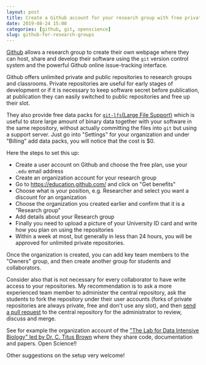 ```yaml
---
layout: post
title: Create a Github account for your research group with free private repositories
date: 2019-08-24 15:00
categories: [github, git, openscience]
slug: github-for-research-groups
---
```


[Github](https://github.com/) allows a research group to create their own webpage where they can host, share and develop their software using the `git` version control system and the powerful Github online issue-tracking interface.

Github offers unlimited private and public repositories to research groups and classrooms.
Private repositories are useful for early stages of development or if it is necessary to keep software secret before publication, at publication they can easily switched to public repositories and free up their slot.

They also provide free data packs for [`git-lfs`(Large File Support)](https://git-lfs.github.com/) which is useful to store large amount of binary data together with your software in the same repository, without actually committing the files into `git` but using a support server. Just go into "Settings" for your organization and under "Billing" add data packs, you will notice that the cost is $0.

Here the steps to set this up:

* Create a user account on Github and choose the free plan, use your `.edu` email address
* Create an organization account for your research group
* Go to <https://education.github.com/> and click on "Get benefits"
* Choose what is your position, e.g. Researcher and select you want a discount for an organization
* Choose the organization you created earlier and confirm that it is a "Research group"
* Add details about your Research group
* Finally you need to upload a picture of your University ID card and write how you plan on using the repositories
* Within a week at most, but generally in less than 24 hours, you will be approved for unlimited private repositories.

Once the organization is created, you can add key team members to the "Owners" group, and then create another group for students and collaborators.

Consider also that is not necessary for every collaborator to have write access to your repositories. My recommendation is to ask a more experienced team member to administer the central repository, ask the students to fork the repository under their user accounts (forks of private repositories are always private, free and don't use any slot), and then [send a pull request](https://help.github.com/articles/using-pull-requests) to the central repository for the administrator to review, discuss and merge.

See for example the organization account of the ["The Lab for Data Intensive Biology" led by Dr. C. Titus Brown](https://github.com/dib-lab) where they share code, documentation and papers. Open Science!!

Other suggestions on the setup very welcome!
